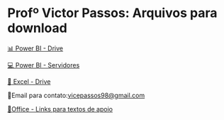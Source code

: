 # Profº Victor Passos: Arquivos para download

[📊 Power BI - Drive](https://drive.google.com/drive/folders/11ub7RgyXme2BvAjkr2wiz5-UdhbpjUac?usp=drive_link)  

[💻 Power BI - Servidores](https://www.google.com/travel/flights?gl=BR&hl=pt-BR)  

[📑 Excel - Drive](https://drive.google.com/drive/folders/1uFQskTJ1PnjReSrmVVTOrk4DuMOZHC-5?usp=drive_link)  

📧Email para contato:[vicepassos98@gmail.com](mailto:vicepassos98@gmail.com)  

[📖Office - Links para textos de apoio](https://drive.google.com/drive/folders/1uFQskTJ1PnjReSrmVVTOrk4DuMOZHC-5?usp=drive_link)  
